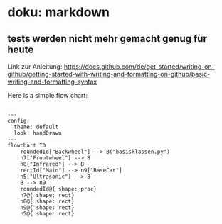 # doku: markdown
## tests werden nicht mehr gemacht genug für heute

Link zur Anleitung: https://docs.github.com/de/get-started/writing-on-github/getting-started-with-writing-and-formatting-on-github/basic-writing-and-formatting-syntax

Here is a simple flow chart:

```mermaid

---
config:
  theme: default
  look: handDrawn
---
flowchart TD
    roundedId["Backwheel"] --> B("basisklassen.py")
    n7["Frontwheel"] --> B
    n8["Infrared"] --> B
    rectId["Main"] --> n9["BaseCar"]
    n5["Ultrasonic"] --> B
    B --> n9
    roundedId@{ shape: proc}
    n7@{ shape: rect}
    n8@{ shape: rect}
    n9@{ shape: rect}
    n5@{ shape: rect}
```

